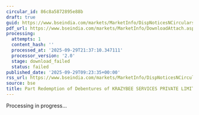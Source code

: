 ```yaml
---
circular_id: 86c8a5872895e88b
draft: true
guid: https://www.bseindia.com/markets/MarketInfo/DispNoticesNCirculars.aspx?Noticeid={F3F8FC90-31B5-406F-9AE2-6B16DBFD775C}&noticeno=20250929-23&dt=09/29/2025&icount=23&totcount=87&flag=0
pdf_url: https://www.bseindia.com/markets/MarketInfo/DownloadAttach.aspx?id=20250929-23&attachedId=
processing:
  attempts: 1
  content_hash: ''
  processed_at: '2025-09-29T21:37:10.347111'
  processor_version: '2.0'
  stage: download_failed
  status: failed
published_date: '2025-09-29T09:23:35+00:00'
rss_url: https://www.bseindia.com/markets/MarketInfo/DispNoticesNCirculars.aspx?Noticeid={F3F8FC90-31B5-406F-9AE2-6B16DBFD775C}&noticeno=20250929-23&dt=09/29/2025&icount=23&totcount=87&flag=0
source: bse
title: Part Redemption of Debentures of KRAZYBEE SERVICES PRIVATE LIMITED
---
```


Processing in progress...